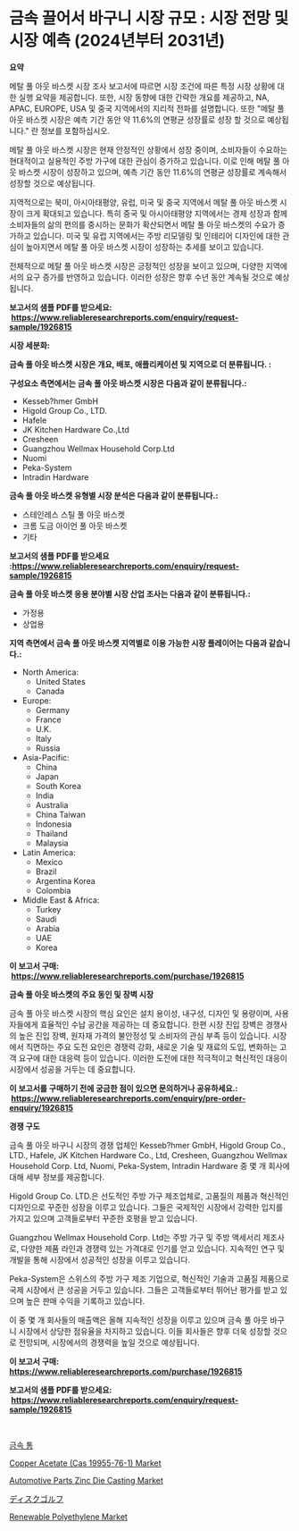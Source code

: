 <p><h1>금속 끌어서 바구니 시장 규모 : 시장 전망 및 시장 예측 (2024년부터 2031년)</h1></p><p><strong>요약</strong></p>
<p><p>메탈 풀 아웃 바스켓 시장 조사 보고서에 따르면 시장 조건에 따른 특정 시장 상황에 대한 실행 요약을 제공합니다. 또한, 시장 동향에 대한 간략한 개요를 제공하고, NA, APAC, EUROPE, USA 및 중국 지역에서의 지리적 전파를 설명합니다. 또한 "메탈 풀 아웃 바스켓 시장은 예측 기간 동안 약 11.6%의 연평균 성장률로 성장 할 것으로 예상됩니다." 란 정보를 포함하십시오.</p><p>메탈 풀 아웃 바스켓 시장은 현재 안정적인 상황에서 성장 중이며, 소비자들이 수요하는 현대적이고 실용적인 주방 가구에 대한 관심이 증가하고 있습니다. 이로 인해 메탈 풀 아웃 바스켓 시장이 성장하고 있으며, 예측 기간 동안 11.6%의 연평균 성장률로 계속해서 성장할 것으로 예상됩니다.</p><p>지역적으로는 북미, 아시아태평양, 유럽, 미국 및 중국 지역에서 메탈 풀 아웃 바스켓 시장이 크게 확대되고 있습니다. 특히 중국 및 아시아태평양 지역에서는 경제 성장과 함께 소비자들의 삶의 편의를 중시하는 문화가 확산되면서 메탈 풀 아웃 바스켓의 수요가 증가하고 있습니다. 미국 및 유럽 지역에서는 주방 리모델링 및 인테리어 디자인에 대한 관심이 높아지면서 메탈 풀 아웃 바스켓 시장이 성장하는 추세를 보이고 있습니다.</p><p>전체적으로 메탈 풀 아웃 바스켓 시장은 긍정적인 성장을 보이고 있으며, 다양한 지역에서의 요구 증가를 반영하고 있습니다. 이러한 성장은 향후 수년 동안 계속될 것으로 예상됩니다.</p></p>
<p><strong>보고서의 샘플 PDF를 받으세요: &nbsp;<a href="https://www.reliableresearchreports.com/enquiry/request-sample/1926815">https://www.reliableresearchreports.com/enquiry/request-sample/1926815</a></strong></p>
<p><strong>시장 세분화:</strong></p>
<p><strong> 금속 풀 아웃 바스켓 시장은 개요, 배포, 애플리케이션 및 지역으로 더 분류됩니다. :</strong></p>
<p><strong>구성요소 측면에서는 금속 풀 아웃 바스켓 시장은 다음과 같이 분류됩니다.:</strong></p>
<p><ul><li>Kesseb?hmer GmbH</li><li>Higold Group Co., LTD.</li><li>Hafele</li><li>JK Kitchen Hardware Co.,Ltd</li><li>Cresheen</li><li>Guangzhou Wellmax Household Corp.Ltd</li><li>Nuomi</li><li>Peka-System</li><li>Intradin Hardware</li></ul></p>
<p><strong> 금속 풀 아웃 바스켓 유형별 시장 분석은 다음과 같이 분류됩니다.:</strong></p>
<p><ul><li>스테인레스 스틸 풀 아웃 바스켓</li><li>크롬 도금 아이언 풀 아웃 바스켓</li><li>기타</li></ul></p>
<p><strong>보고서의 샘플 PDF를 받으세요 :<a href="https://www.reliableresearchreports.com/enquiry/request-sample/1926815">https://www.reliableresearchreports.com/enquiry/request-sample/1926815</a></strong></p>
<p><strong> 금속 풀 아웃 바스켓 응용 분야별 시장 산업 조사는 다음과 같이 분류됩니다.:</strong></p>
<p><ul><li>가정용</li><li>상업용</li></ul></p>
<p><strong>지역 측면에서 금속 풀 아웃 바스켓 지역별로 이용 가능한 시장 플레이어는 다음과 같습니다.:</strong></p>
<p><ul>
    <li>
        North America:
        <ul>
            <li>United States</li>
            <li>Canada</li>
        </ul>
    </li>
    <li>
        Europe:
        <ul>
            <li>Germany</li>
            <li>France</li>
            <li>U.K.</li>
            <li>Italy</li>
            <li>Russia</li>
        </ul>
    </li>
    <li>
        Asia-Pacific:
        <ul>
            <li>China</li>
            <li>Japan</li>
            <li>South Korea</li>
            <li>India</li>
            <li>Australia</li>
            <li>China Taiwan</li>
            <li>Indonesia</li>
            <li>Thailand</li>
            <li>Malaysia</li>
        </ul>
    </li>
    <li>
        Latin America:
        <ul>
            <li>Mexico</li>
            <li>Brazil</li>
            <li>Argentina Korea</li>
            <li>Colombia</li>
        </ul>
    </li>
    <li>
        Middle East & Africa:
        <ul>
            <li>Turkey</li>
            <li>Saudi</li>
            <li>Arabia</li>
            <li>UAE</li>
            <li>Korea</li>
        </ul>
    </li>
    </ul></p>
<p><strong>이 보고서 구매: &nbsp;<a href="https://www.reliableresearchreports.com/purchase/1926815">https://www.reliableresearchreports.com/purchase/1926815</a></strong></p>
<p><strong>금속 풀 아웃 바스켓의 주요 동인 및 장벽 시장</strong></p>
<p><p>금속 풀 아웃 바스켓 시장의 핵심 요인은 설치 용이성, 내구성, 디자인 및 용량이며, 사용자들에게 효율적인 수납 공간을 제공하는 데 중요합니다. 한편 시장 진입 장벽은 경쟁사의 높은 진입 장벽, 원자재 가격의 불안정성 및 소비자의 관심 부족 등이 있습니다. 시장에서 직면하는 주요 도전 요인은 경쟁력 강화, 새로운 기술 및 재료의 도입, 변화하는 고객 요구에 대한 대응력 등이 있습니다. 이러한 도전에 대한 적극적이고 혁신적인 대응이 시장에서 성공을 거두는 데 중요합니다.</p></p>
<p><strong>이 보고서를 구매하기 전에 궁금한 점이 있으면 문의하거나 공유하세요.: &nbsp;<a href="https://www.reliableresearchreports.com/enquiry/pre-order-enquiry/1926815">https://www.reliableresearchreports.com/enquiry/pre-order-enquiry/1926815</a></strong></p>
<p><strong>경쟁 구도</strong></p>
<p><p>금속 풀 아웃 바구니 시장의 경쟁 업체인 Kesseb?hmer GmbH, Higold Group Co., LTD., Hafele, JK Kitchen Hardware Co., Ltd, Cresheen, Guangzhou Wellmax Household Corp. Ltd, Nuomi, Peka-System, Intradin Hardware 중 몇 개 회사에 대해 세부 정보를 제공합니다. </p><p>Higold Group Co. LTD.은 선도적인 주방 가구 제조업체로, 고품질의 제품과 혁신적인 디자인으로 꾸준한 성장을 이루고 있습니다. 그들은 국제적인 시장에서 강력한 입지를 가지고 있으며 고객들로부터 꾸준한 호평을 받고 있습니다.</p><p>Guangzhou Wellmax Household Corp. Ltd는 주방 가구 및 주방 액세서리 제조사로, 다양한 제품 라인과 경쟁력 있는 가격대로 인기를 얻고 있습니다. 지속적인 연구 및 개발을 통해 시장에서 성공적인 성장을 이루고 있습니다.</p><p>Peka-System은 스위스의 주방 가구 제조 기업으로, 혁신적인 기술과 고품질 제품으로 국제 시장에서 큰 성공을 거두고 있습니다. 그들은 고객들로부터 뛰어난 평가를 받고 있으며 높은 판매 수익을 기록하고 있습니다.</p><p>이 중 몇 개 회사들의 매출액은 올해 지속적인 성장을 이루고 있으며 금속 풀 아웃 바구니 시장에서 상당한 점유율을 차지하고 있습니다. 이들 회사들은 향후 더욱 성장할 것으로 전망되며, 시장에서의 경쟁력을 높일 것으로 예상됩니다.</p></p>
<p><strong>이 보고서 구매: &nbsp; <a href="https://www.reliableresearchreports.com/purchase/1926815">https://www.reliableresearchreports.com/purchase/1926815</a></strong></p>
<p><strong>보고서의 샘플 PDF를 받으세요: &nbsp;<a href="https://www.reliableresearchreports.com/enquiry/request-sample/1926815">https://www.reliableresearchreports.com/enquiry/request-sample/1926815</a></strong><strong></strong></p>
<p>&nbsp;</p>
<p><p><a href="https://github.com/jntpkh496620/Market-Research-Report-List-1/blob/main/6058626187490.md">금속 통</a></p><p><a href="https://noble-drawer-34c.notion.site/Copper-Acetate-Cas-19955-76-1-Market-Size-2024-2031-Global-Industrial-Analysis-Key-Geographical-109cc8538f624ccea86096069540195f">Copper Acetate (Cas 19955-76-1) Market</a></p><p><a href="https://github.com/NorbertYates/Market-Research-Report-List-3/blob/main/automotive-parts-zinc-die-casting-market.md">Automotive Parts Zinc Die Casting Market</a></p><p><a href="https://medium.com/@donnaieme/%E3%83%87%E3%82%A3%E3%82%B9%E3%82%AF%E3%82%B4%E3%83%AB%E3%83%95%E5%B8%82%E5%A0%B4%E3%82%B7%E3%82%A7%E3%82%A2%E3%81%AE%E9%80%B2%E5%8C%96%E3%81%A82024%E5%B9%B4%E3%81%8B%E3%82%892031%E5%B9%B4%E3%81%AE%E5%B8%82%E5%A0%B4%E6%88%90%E9%95%B7%E3%83%88%E3%83%AC%E3%83%B3%E3%83%89-b86a2aff7b0e">ディスクゴルフ</a></p><p><a href="https://issuu.com/reportprime-2/docs/renewable-polyethylene-market-size-2030.pptx">Renewable Polyethylene Market</a></p></p>